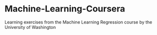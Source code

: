 # Machine-Learning-Coursera
Learning exercises from the Machine Learning Regression course by the University of Washington 
